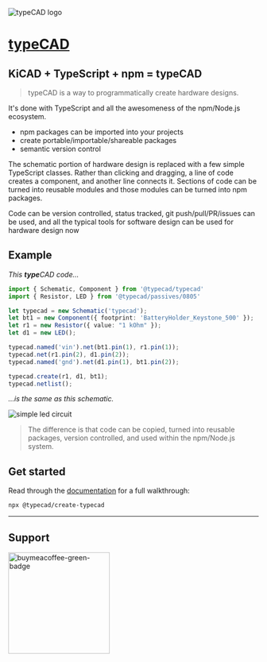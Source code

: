 ![typeCAD logo](https://typecad.net/typecad.svg)
# [**type**CAD](https://typecad.net)

##  KiCAD + TypeScript + npm = **type**CAD
> typeCAD is a way to programmatically create hardware designs.

It's done with TypeScript and all the awesomeness of the npm/Node.js ecosystem.

- npm packages can be imported into your projects
- create portable/importable/shareable packages
- semantic version control

The schematic portion of hardware design is replaced with a few simple TypeScript classes. Rather than clicking and dragging, a line of code creates a component, and another line connects it. Sections of code can be turned into reusable modules and those modules can be turned into npm packages.

Code can be version controlled, status tracked, git push/pull/PR/issues can be used, and all the typical tools for software design can be used for hardware design now

## Example
_This **type**CAD code..._
```ts
import { Schematic, Component } from '@typecad/typecad'
import { Resistor, LED } from '@typecad/passives/0805'

let typecad = new Schematic('typecad');
let bt1 = new Component({ footprint: 'BatteryHolder_Keystone_500' });
let r1 = new Resistor({ value: "1 kOhm" });
let d1 = new LED();

typecad.named('vin').net(bt1.pin(1), r1.pin(1));
typecad.net(r1.pin(2), d1.pin(2));
typecad.named('gnd').net(d1.pin(1), bt1.pin(2));

typecad.create(r1, d1, bt1);
typecad.netlist();
```

_...is the same as this schematic._

![simple led circuit](https://typecad.net/led-circuit.png)

>The difference is that code can be copied, turned into reusable packages, version controlled, and used within the npm/Node.js system.

## Get started
Read through the [documentation](https://typecad.net/docs/walkthrough/get-started) for a full walkthrough:

```bash
npx @typecad/create-typecad
```

---
## Support
<a href="https://www.buymeacoffee.com/typecad" target="_blank" title="buymeacoffee">
  <img src="https://iili.io/JoQl86x.md.png"  alt="buymeacoffee-green-badge" style="width: 204px;">
</a>